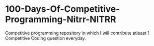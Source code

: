 # 100-Days-Of-Competitive-Programming-Nitrr-NITRR
Competitive programming repository in which I will contribute atleast 1 Competitive Coding question everyday.
